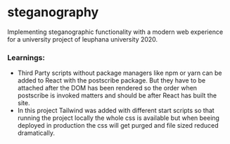 # steganography
Implementing steganographic functionality with a modern web experience for a university project of leuphana university 2020.

### Learnings:
- Third Party scripts without package managers like npm or yarn can be added to React with the postscribe package. But they have to be attached after the DOM has been rendered so the order when postscribe is invoked matters and should be after React has built the site.
- In this project Tailwind was added with different start scripts so that running the project locally the whole css is available but when beeing deployed in production the css will get purged and file sized reduced dramatically.
